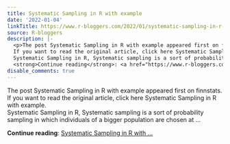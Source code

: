 ```yaml
---
title: Systematic Sampling in R with example
date: '2022-01-04'
linkTitle: https://www.r-bloggers.com/2022/01/systematic-sampling-in-r-with-example/
source: R-bloggers
description: |-
  <p>The post Systematic Sampling in R with example appeared first on finnstats.<br />
  If you want to read the original article, click here Systematic Sampling in R with example.<br />
  Systematic Sampling in R, Systematic sampling is a sort of probability sampling in which individuals of a bigger population are chosen at ...</p>
  <strong>Continue reading</strong>: <a href="https://www.r-bloggers.com/2022/01/systematic-sampling-in-r-with-example/">Systematic Sampling in R with ...
disable_comments: true
---
```

<p>The post Systematic Sampling in R with example appeared first on finnstats.<br />
If you want to read the original article, click here Systematic Sampling in R with example.<br />
Systematic Sampling in R, Systematic sampling is a sort of probability sampling in which individuals of a bigger population are chosen at ...</p>
<strong>Continue reading</strong>: <a href="https://www.r-bloggers.com/2022/01/systematic-sampling-in-r-with-example/">Systematic Sampling in R with ...